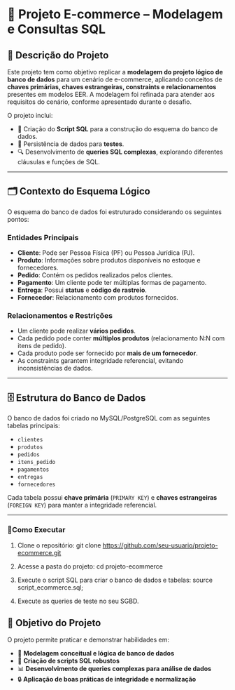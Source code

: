 #  🛒 Projeto E-commerce – Modelagem e Consultas SQL

##  📌 Descrição do Projeto
Este projeto tem como objetivo replicar a **modelagem do projeto lógico de banco de dados** para um cenário de e-commerce, aplicando conceitos de **chaves primárias, chaves estrangeiras, constraints e relacionamentos** presentes em modelos EER. A modelagem foi refinada para atender aos requisitos do cenário, conforme apresentado durante o desafio.

O projeto inclui:
-  📝 Criação do **Script SQL** para a construção do esquema do banco de dados.
-  💾 Persistência de dados para **testes**.
-  🔍 Desenvolvimento de **queries SQL complexas**, explorando diferentes cláusulas e funções de SQL.

---

##  🗂 Contexto do Esquema Lógico

O esquema do banco de dados foi estruturado considerando os seguintes pontos:

### Entidades Principais
- **Cliente**: Pode ser Pessoa Física (PF) ou Pessoa Jurídica (PJ).
- **Produto**: Informações sobre produtos disponíveis no estoque e fornecedores.
- **Pedido**: Contém os pedidos realizados pelos clientes.
- **Pagamento**: Um cliente pode ter múltiplas formas de pagamento.
- **Entrega**: Possui **status** e **código de rastreio**.
- **Fornecedor**: Relacionamento com produtos fornecidos.

### Relacionamentos e Restrições
- Um cliente pode realizar **vários pedidos**.
- Cada pedido pode conter **múltiplos produtos** (relacionamento N:N com itens de pedido).
- Cada produto pode ser fornecido por **mais de um fornecedor**.
- As constraints garantem integridade referencial, evitando inconsistências de dados.

---

## 🗄 Estrutura do Banco de Dados

O banco de dados foi criado no MySQL/PostgreSQL com as seguintes tabelas principais:
- `clientes`
- `produtos`
- `pedidos`
- `itens_pedido`
- `pagamentos`
- `entregas`
- `fornecedores`

Cada tabela possui **chave primária** (`PRIMARY KEY`) e **chaves estrangeiras** (`FOREIGN KEY`) para manter a integridade referencial.

---
### 🚀Como Executar
1. Clone o repositório:
git clone https://github.com/seu-usuario/projeto-ecommerce.git

2. Acesse a pasta do projeto:
cd projeto-ecommerce

3. Execute o script SQL para criar o banco de dados e tabelas:
source script_ecommerce.sql;

4. Execute as queries de teste no seu SGBD.

## 🎯 Objetivo do Projeto

O projeto permite praticar e demonstrar habilidades em:

- 📐 **Modelagem conceitual e lógica de banco de dados**
- 📝 **Criação de scripts SQL robustos**
- 📊 **Desenvolvimento de queries complexas para análise de dados**
- 🔒 **Aplicação de boas práticas de integridade e normalização**
